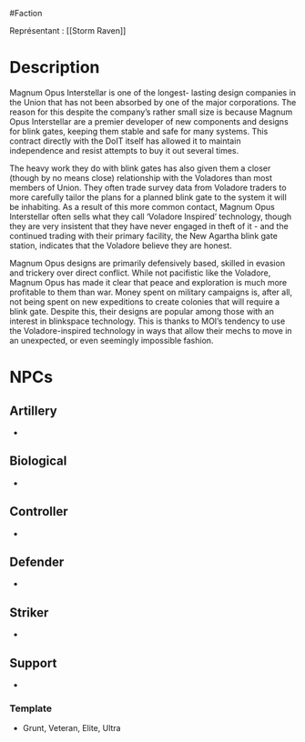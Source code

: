 #Faction

Représentant : [[Storm Raven]]

# Description
Magnum Opus Interstellar is one of the longest- lasting design companies in the Union that has not been absorbed by one of the major corporations. The reason for this despite the company’s rather small size is because Magnum Opus Interstellar are a premier
developer of new components and designs for blink gates, keeping them stable and safe for many systems. This contract directly with the DoIT itself has allowed it to maintain independence and resist attempts to buy it out several times.

The heavy work they do with blink gates has also given them a closer (though by no means close) relationship with the Voladores than most members of Union. They often trade survey data from Voladore traders to more carefully tailor the plans for a planned blink gate to the system it will be inhabiting. As a result of this more common contact, Magnum Opus Interstellar often sells what they call ‘Voladore Inspired’ technology, though they are very insistent that they have never engaged in theft of it - and the continued trading with their primary facility, the New Agartha blink gate station, indicates that the Voladore believe they are honest.

Magnum Opus designs are primarily defensively based, skilled in evasion and trickery over direct conflict. While not pacifistic like the Voladore, Magnum Opus has made it clear that peace and exploration is much more profitable to them than war. Money spent on military campaigns is, after all, not being spent on new expeditions to create colonies that will require a blink gate. Despite this, their designs are popular among those with an interest in blinkspace technology. This is thanks to MOI’s tendency to use the Voladore-inspired technology in ways that allow their mechs to move in an unexpected, or even seemingly impossible fashion.

# NPCs
## Artillery
- 
## Biological
- 
## Controller
- 
## Defender
- 
## Striker
- 
## Support
- 
### Template
- Grunt, Veteran, Elite, Ultra